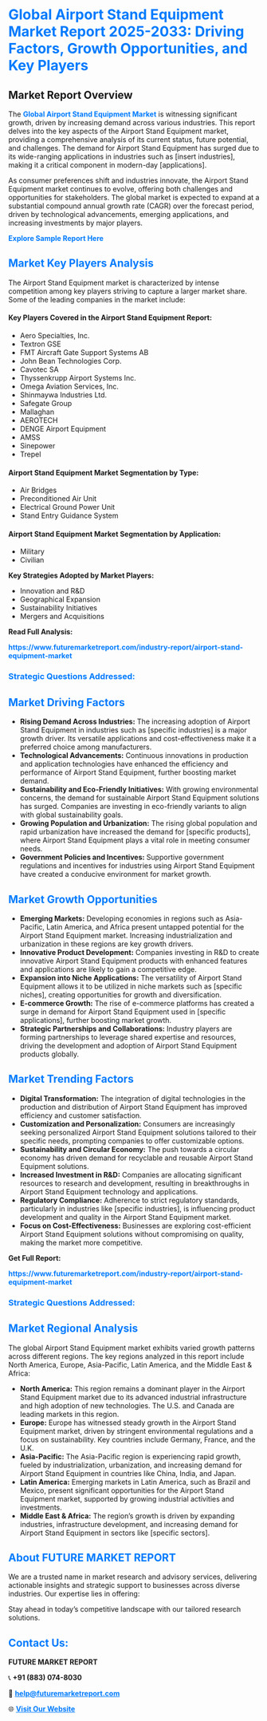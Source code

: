 <h1 style="color: #007BFF;">Global Airport Stand Equipment Market Report 2025-2033: Driving Factors, Growth Opportunities, and Key Players</h1>

<section id="overview">
<h2>Market Report Overview</h2>
<p>The <a href="https://www.futuremarketreport.com/industry-report/airport-stand-equipment-market" style="color: #007BFF; text-decoration: none;"><strong>Global Airport Stand Equipment Market</strong></a> is witnessing significant growth, driven by increasing demand across various industries. This report delves into the key aspects of the Airport Stand Equipment market, providing a comprehensive analysis of its current status, future potential, and challenges. The demand for Airport Stand Equipment has surged due to its wide-ranging applications in industries such as [insert industries], making it a critical component in modern-day [applications].</p>
<p>As consumer preferences shift and industries innovate, the Airport Stand Equipment market continues to evolve, offering both challenges and opportunities for stakeholders. The global market is expected to expand at a substantial compound annual growth rate (CAGR) over the forecast period, driven by technological advancements, emerging applications, and increasing investments by major players.</p>
</section>

<section id="overview">
<p><a href="https://www.futuremarketreport.com/request-sample/reportId=41928" style="color: #007BFF; text-decoration: none;"><strong>Explore Sample Report Here</strong></a></p>
</section>

<section id="key-players">
<h2 style="color: #007BFF;">Market Key Players Analysis</h2>
<p>The Airport Stand Equipment market is characterized by intense competition among key players striving to capture a larger market share. Some of the leading companies in the market include:</p>
<h4>Key Players Covered in the Airport Stand Equipment Report:</h4>
<ul><li>Aero Specialties, Inc.</li><li>Textron GSE</li><li>FMT Aircraft Gate Support Systems AB</li><li>John Bean Technologies Corp.</li><li>Cavotec SA</li><li>Thyssenkrupp Airport Systems Inc.</li><li>Omega Aviation Services, Inc.</li><li>Shinmaywa Industries Ltd.</li><li>Safegate Group</li><li>Mallaghan</li><li>AEROTECH</li><li>DENGE Airport Equipment</li><li>AMSS</li><li>Sinepower</li><li>Trepel</li></ul>
<h4>Airport Stand Equipment Market Segmentation by Type:</h4>
<ul><li>Air Bridges</li><li>Preconditioned Air Unit</li><li>Electrical Ground Power Unit</li><li>Stand Entry Guidance System</li></ul>

<h4>Airport Stand Equipment Market Segmentation by Application:</h4>
<ul><li>Military</li><li>Civilian</li></ul>
<p><strong>Key Strategies Adopted by Market Players:</strong></p>
<ul>
<li>Innovation and R&D</li>
<li>Geographical Expansion</li>
<li>Sustainability Initiatives</li>
<li>Mergers and Acquisitions</li>
</ul>
</section>

<section>
<p><strong>Read Full Analysis: </strong></p><a href="https://www.futuremarketreport.com/industry-report/airport-stand-equipment-market" style="color: #007BFF; text-decoration: none;"><strong>https://www.futuremarketreport.com/industry-report/airport-stand-equipment-market</strong></a>
<h3 style="color: #007BFF;">Strategic Questions Addressed:</h3>
</section>

<section id="driving-factors">
<h2 style="color: #007BFF;">Market Driving Factors</h2>
<ul>
<li><strong>Rising Demand Across Industries:</strong> The increasing adoption of Airport Stand Equipment in industries such as [specific industries] is a major growth driver. Its versatile applications and cost-effectiveness make it a preferred choice among manufacturers.</li>
<li><strong>Technological Advancements:</strong> Continuous innovations in production and application technologies have enhanced the efficiency and performance of Airport Stand Equipment, further boosting market demand.</li>
<li><strong>Sustainability and Eco-Friendly Initiatives:</strong> With growing environmental concerns, the demand for sustainable Airport Stand Equipment solutions has surged. Companies are investing in eco-friendly variants to align with global sustainability goals.</li>
<li><strong>Growing Population and Urbanization:</strong> The rising global population and rapid urbanization have increased the demand for [specific products], where Airport Stand Equipment plays a vital role in meeting consumer needs.</li>
<li><strong>Government Policies and Incentives:</strong> Supportive government regulations and incentives for industries using Airport Stand Equipment have created a conducive environment for market growth.</li>
</ul>
</section>

<section id="growth-opportunities">
<h2 style="color: #007BFF;">Market Growth Opportunities</h2>
<ul>
<li><strong>Emerging Markets:</strong> Developing economies in regions such as Asia-Pacific, Latin America, and Africa present untapped potential for the Airport Stand Equipment market. Increasing industrialization and urbanization in these regions are key growth drivers.</li>
<li><strong>Innovative Product Development:</strong> Companies investing in R&D to create innovative Airport Stand Equipment products with enhanced features and applications are likely to gain a competitive edge.</li>
<li><strong>Expansion into Niche Applications:</strong> The versatility of Airport Stand Equipment allows it to be utilized in niche markets such as [specific niches], creating opportunities for growth and diversification.</li>
<li><strong>E-commerce Growth:</strong> The rise of e-commerce platforms has created a surge in demand for Airport Stand Equipment used in [specific applications], further boosting market growth.</li>
<li><strong>Strategic Partnerships and Collaborations:</strong> Industry players are forming partnerships to leverage shared expertise and resources, driving the development and adoption of Airport Stand Equipment products globally.</li>
</ul>
</section>

<section id="trending-factors">
<h2 style="color: #007BFF;">Market Trending Factors</h2>
<ul>
<li><strong>Digital Transformation:</strong> The integration of digital technologies in the production and distribution of Airport Stand Equipment has improved efficiency and customer satisfaction.</li>
<li><strong>Customization and Personalization:</strong> Consumers are increasingly seeking personalized Airport Stand Equipment solutions tailored to their specific needs, prompting companies to offer customizable options.</li>
<li><strong>Sustainability and Circular Economy:</strong> The push towards a circular economy has driven demand for recyclable and reusable Airport Stand Equipment solutions.</li>
<li><strong>Increased Investment in R&D:</strong> Companies are allocating significant resources to research and development, resulting in breakthroughs in Airport Stand Equipment technology and applications.</li>
<li><strong>Regulatory Compliance:</strong> Adherence to strict regulatory standards, particularly in industries like [specific industries], is influencing product development and quality in the Airport Stand Equipment market.</li>
<li><strong>Focus on Cost-Effectiveness:</strong> Businesses are exploring cost-efficient Airport Stand Equipment solutions without compromising on quality, making the market more competitive.</li>
</ul>
</section>

<section>
<p><strong>Get Full Report: </strong></p><a href="https://www.futuremarketreport.com/industry-report/airport-stand-equipment-market" style="color: #007BFF; text-decoration: none;"><strong>https://www.futuremarketreport.com/industry-report/airport-stand-equipment-market</strong></a>
<h3 style="color: #007BFF;">Strategic Questions Addressed:</h3>
</section>


<section id="regional-analysis">
<h2 style="color: #007BFF;">Market Regional Analysis</h2>
<p>The global Airport Stand Equipment market exhibits varied growth patterns across different regions. The key regions analyzed in this report include North America, Europe, Asia-Pacific, Latin America, and the Middle East & Africa:</p>
<ul>
<li><strong>North America:</strong> This region remains a dominant player in the Airport Stand Equipment market due to its advanced industrial infrastructure and high adoption of new technologies. The U.S. and Canada are leading markets in this region.</li>
<li><strong>Europe:</strong> Europe has witnessed steady growth in the Airport Stand Equipment market, driven by stringent environmental regulations and a focus on sustainability. Key countries include Germany, France, and the U.K.</li>
<li><strong>Asia-Pacific:</strong> The Asia-Pacific region is experiencing rapid growth, fueled by industrialization, urbanization, and increasing demand for Airport Stand Equipment in countries like China, India, and Japan.</li>
<li><strong>Latin America:</strong> Emerging markets in Latin America, such as Brazil and Mexico, present significant opportunities for the Airport Stand Equipment market, supported by growing industrial activities and investments.</li>
<li><strong>Middle East & Africa:</strong> The region’s growth is driven by expanding industries, infrastructure development, and increasing demand for Airport Stand Equipment in sectors like [specific sectors].</li>
</ul>
</section>

<footer>
<h2 style="color: #007BFF;">About FUTURE MARKET REPORT</h2>
<p>We are a trusted name in market research and advisory services, delivering actionable insights and strategic support to businesses across diverse industries. Our expertise lies in offering:</p>

<p>Stay ahead in today’s competitive landscape with our tailored research solutions.</p>

<h2 style="color: #007BFF;">Contact Us:</h2>
<p><strong>FUTURE MARKET REPORT</strong></p>
<p>📞 <strong>+91 (883) 074-8030</strong></p>
<p>📧 <strong><a href="mailto:help@futuremarketreport.com" style="color: #007BFF;">help@futuremarketreport.com</a></strong></p>
<p>🌐 <strong><a href="https://www.futuremarketreport.com/" style="color: #007BFF;">Visit Our Website</a></strong></p>
</footer>